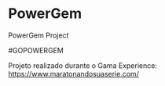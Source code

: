 # PowerGem

PowerGem Project

#GOPOWERGEM

Projeto realizado durante o Gama Experience:
https://www.maratonandosuaserie.com/
